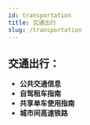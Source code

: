 ```yaml
---
id: transportation
title: 交通出行
slug: /transportation
---
```


## 交通出行：

- **公共交通信息**
- **自驾租车指南**
- **共享单车使用指南**
- **城市间高速铁路**

